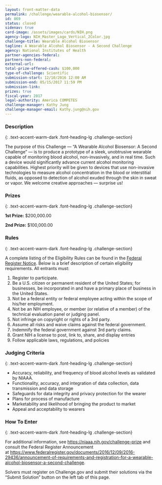 ```yaml
---
layout: front-matter-data
permalink: /challenge/wearable-alcohol-biosensor/ 
id: 869
status: closed
sidenav: true
card-image: /assets/images/cards/NIH.png
agency-logo: NIH_Master_Logo_Vertical_2Color.jpg
challenge-title: Wearable Alcohol Biosensor
tagline: A Wearable Alcohol Biosensor - A Second Challenge
agency: National Institutes of Health
partner-agencies-federal: 
partners-non-federal: 
external-url:
total-prize-offered-cash: $100,000
type-of-challenge: Scientific
submission-start: 12/10/2016 12:00 AM
submission-end: 05/15/2017 11:59 PM
submission-link: 
prizes: true
fiscal-year: 2017
legal-authority: America COMPETES
challenge-manager: Kathy Jung
challenge-manager-email: Kathy.jung@nih.gov
---
```


<!-- Description start -->
### Description
{: .text-accent-warm-dark .font-heading-lg .challenge-section}

<p>The purpose of this Challenge &mdash; &ldquo;A Wearable Alcohol Biosensor: A Second Challenge&rdquo; &mdash; is to produce a prototype of a sleek, unobtrusive wearable capable of monitoring blood alcohol, non-invasively, and in real time. Such a device would significantly advance current alcohol monitoring capabilities. Highest priority will be given to devices that use non-invasive technologies to measure alcohol concentration in the blood or interstitial fluids, as opposed to detection of alcohol exuded through the skin in sweat or vapor. We welcome creative approaches &mdash; surprise us!</p>

<!-- Prizes start -->
### Prizes
{: .text-accent-warm-dark .font-heading-lg .challenge-section}

<p><strong>1st Prize:</strong> $200,000.00</p>
<p><strong>2nd Prize:</strong> $100,000.00</p>

<!-- Rules start -->
### Rules 
{: .text-accent-warm-dark .font-heading-lg .challenge-section}

<p>A complete listing of the Eligibility Rules can be found in the&nbsp;<a href="https://web.archive.org/web/20170731181401/https://www.federalregister.gov/documents/2016/12/09/2016-29436/announcement-of-requirements-and-registration-for-a-wearable-alcohol-biosensor-a-second-challenge" target="_blank" rel="noopener noreferrer">Federal Register Notice</a>.&nbsp;Below is a brief description of certain eligibility requirements. All entrants must:</p>
<ol>
<li>Register to participate.</li>
<li>Be a U.S. citizen or permanent resident of the United States; for businesses, be incorporated in and have a primary place of business in the United States.</li>
<li>Not be a federal entity or federal employee acting within the scope of his/her employment.</li>
<li>Not be an NIH employee, or member (or relative of a member) of the technical evaluation panel or judging panel.</li>
<li>Not infringe on copyright or rights of a 3rd party.</li>
<li>Assume all risks and waive claims against the federal government.</li>
<li>Indemnify the federal government against 3rd party claims.</li>
<li>Grant NIH a license to post, link to, share, and display entries</li>
<li>Follow applicable laws, regulations, and policies</li>
</ol>

<!-- Judging start -->
### Judging Criteria
{: .text-accent-warm-dark .font-heading-lg .challenge-section}

<ul>
<li>Accuracy, reliability, and frequency of blood alcohol levels as validated by NIAAA.</li>
<li>Functionality, accuracy, and integration of data collection, data transmission and data storage</li>
<li>Safeguards for data integrity and privacy protection for the wearer</li>
<li>Plans for process of manufacture</li>
<li>Marketability and likelihood of bringing the product to market</li>
<li>Appeal and acceptability to wearers</li>
</ul>

<!--  How To Enter start -->
### How To Enter
{: .text-accent-warm-dark .font-heading-lg .challenge-section}

<p>For additional information, see&nbsp;<a href="https://web.archive.org/web/20170731181401/https://niaaa.nih.gov/challenge-prize">https://niaaa.nih.gov/challenge-prize</a>&nbsp;and consult the&nbsp;Federal Register&nbsp;Announcement at&nbsp;<a href="https://web.archive.org/web/20170731181401/https://www.federalregister.gov/documents/2016/12/09/2016-29436/announcement-of-requirements-and-registration-for-a-wearable-alcohol-biosensor-a-second-challenge">https://www.federalregister.gov/documents/2016/12/09/2016-29436/announcement-of-requirements-and-registration-for-a-wearable-alcohol-biosensor-a-second-challenge</a>.</p>
<p>Solvers must register on Challenge.gov and submit their solutions&nbsp;via the &ldquo;Submit Solution&rdquo; button on the left tab of this&nbsp;page.</p>
